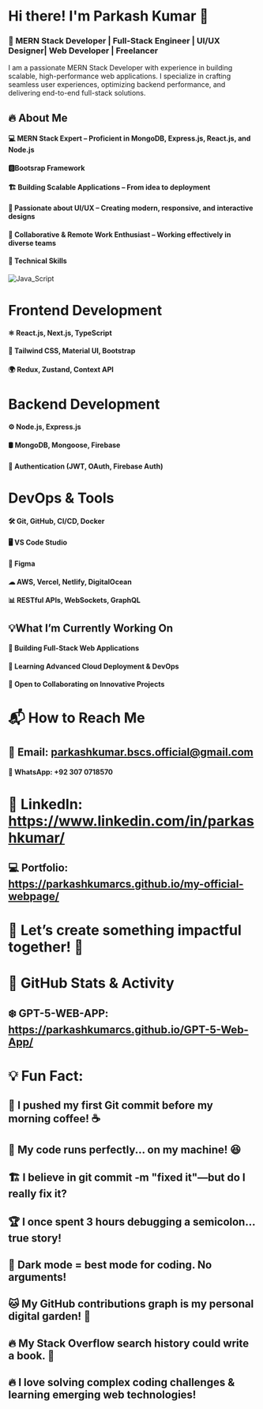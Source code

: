 # Hi there! I'm Parkash Kumar 👋
### 🚀 MERN Stack Developer | Full-Stack Engineer | UI/UX  Designer| Web Developer | Freelancer


I am a passionate MERN Stack Developer with experience in building scalable, high-performance web applications. I specialize in crafting seamless user experiences, optimizing backend performance, and delivering end-to-end full-stack solutions.

## 🔥 About Me
#### 💻 MERN Stack Expert – Proficient in MongoDB, Express.js, React.js, and Node.js
#### 🅱️Bootsrap Framework
#### 🏗 Building Scalable Applications – From idea to deployment
#### 🚀 Passionate about UI/UX – Creating modern, responsive, and interactive designs
#### 🔄 Collaborative & Remote Work Enthusiast – Working effectively in diverse teams
#### 🚀 Technical Skills

![Java_Script](https://github.com/user-attachments/assets/8ad502c0-7e57-4abd-a4cc-dae83d99d1c9)
# Frontend Development
#### ⚛️ React.js, Next.js, TypeScript
#### 🎨 Tailwind CSS, Material UI, Bootstrap
#### 🌍 Redux, Zustand, Context API
# Backend Development
#### ⚙️ Node.js, Express.js
#### 🛢 MongoDB, Mongoose, Firebase
#### 🔐 Authentication (JWT, OAuth, Firebase Auth)
# DevOps & Tools
#### 🛠 Git, GitHub, CI/CD, Docker
#### 🖥️ VS Code Studio  
#### 🎨 Figma
#### ☁ AWS, Vercel, Netlify, DigitalOcean
#### 📊 RESTful APIs, WebSockets, GraphQL
## 💡What I’m Currently Working On
#### 🎯 Building Full-Stack Web Applications
#### 📖 Learning Advanced Cloud Deployment & DevOps
#### 🤝 Open to Collaborating on Innovative Projects
# 📬 How to Reach Me
## 📩 Email: parkashkumar.bscs.official@gmail.com
#### 📱 WhatsApp: +92 307 0718570
# 💼 LinkedIn: https://www.linkedin.com/in/parkashkumar/
## 💻 Portfolio: https://parkashkumarcs.github.io/my-official-webpage/

# 🚀 Let’s create something impactful together! 🚀

# 🎯 GitHub Stats & Activity
## ❄️ GPT-5-WEB-APP: https://parkashkumarcs.github.io/GPT-5-Web-App/


# 💡 Fun Fact:
## 🚀 I pushed my first Git commit before my morning coffee! ☕

## 🤖 My code runs perfectly... on my machine! 😆

## 🏗️ I believe in git commit -m "fixed it"—but do I really fix it?

## 🏆 I once spent 3 hours debugging a semicolon... true story!

## 🎨 Dark mode = best mode for coding. No arguments!

## 🐱 My GitHub contributions graph is my personal digital garden! 🌱

## 🔥 My Stack Overflow search history could write a book. 📖
## 🔥 I love solving complex coding challenges & learning emerging web technologies!
